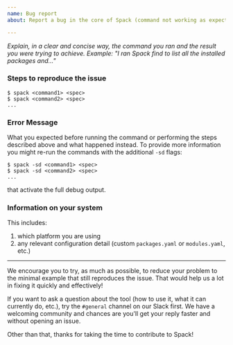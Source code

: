 ```yaml
---
name: Bug report 
about: Report a bug in the core of Spack (command not working as expected, etc.) 

---
```



*Explain, in a clear and concise way, the command you ran and the result you were trying to achieve.
Example: "I ran Spack find to list all the installed packages and..."*



### Steps to reproduce the issue

```console
$ spack <command1> <spec>
$ spack <command2> <spec>
...
```

### Error Message

What you expected before running the command or performing the steps 
described above and what happened instead. To provide more information
you might re-run the commands with the additional `-sd` flags:
```console
$ spack -sd <command1> <spec>
$ spack -sd <command2> <spec>
...
```
that activate the full debug output. 


### Information on your system

This includes:

 1. which platform you are using
 2. any relevant configuration detail (custom `packages.yaml` or `modules.yaml`, etc.)

-----

We encourage you to try, as much as possible, to reduce your problem to the minimal example that still reproduces the issue. That would help us a lot in fixing it quickly and effectively!

If you want to ask a question about the tool (how to use it, what it can currently do, etc.), try the `#general` channel on our Slack first. We have a welcoming community and chances are you'll get your reply faster and without opening an issue.

Other than that, thanks for taking the time to contribute to Spack!